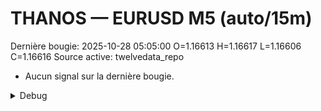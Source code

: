 # THANOS — EURUSD M5 (auto/15m)
Dernière bougie: 2025-10-28 05:05:00  O=1.16613  H=1.16617  L=1.16606  C=1.16616
Source active: twelvedata_repo

- Aucun signal sur la dernière bougie.

<details><summary>Debug</summary>

- TD_API_KEY manquant.

</details>